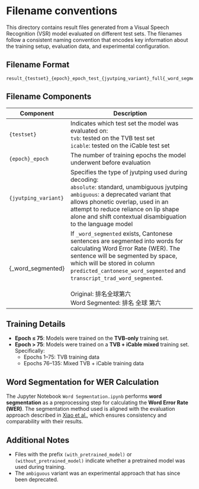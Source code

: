 # Filename conventions

This directory contains result files generated from a Visual Speech Recognition (VSR) model evaluated on different test sets. The filenames follow a consistent naming convention that encodes key information about the training setup, evaluation data, and experimental configuration.



## Filename Format

```
result_{testset}_{epoch}_epoch_test_{jyutping_variant}_full{_word_segmented}.csv
```



## Filename Components

| Component            | Description                                                  |
| -------------------- | ------------------------------------------------------------ |
| `{testset}`          | Indicates which test set the model was evaluated on: <br />`tvb`: tested on the TVB test set <br />`icable`: tested on the iCable test set |
| `{epoch}_epoch`      | The number of training epochs the model underwent before evaluation |
| `{jyutping_variant}` | Specifies the type of jyutping used during decoding: <br />`absolute`: standard, unambiguous jyutping <br />`ambiguous`: a deprecated variant that allows phonetic overlap, used in an attempt to reduce reliance on lip shape alone and shift contextual disambiguation to the language model |
| {_word_segmented}    | If `_word_segmented` exists, Cantonese sentences are segmented into words for calculating Word Error Rate (WER). The sentence will be segmented by space, which will be stored in column `predicted_cantonese_word_segmented` and `transcript_trad_word_segmented`.<br /><br />Original: 排名全球第六<br />Word Segmented: 排名 全球 第六<br /> |



## Training Details

- **Epoch ≤ 75**: Models were trained on the **TVB-only** training set.
- **Epoch > 75**: Models were trained on a **TVB + iCable mixed** training set. Specifically:
  - Epochs 1–75: TVB training data
  - Epochs 76–135: Mixed TVB + iCable training data



## Word Segmentation for WER Calculation

The Jupyter Notebook `Word Segmentation.ipynb` performs **word segmentation** as a preprocessing step for calculating the **Word Error Rate (WER)**. The segmentation method used is aligned with the evaluation approach described in [Xiao et al.](https://ietresearch.onlinelibrary.wiley.com/doi/full/10.1049/ipr2.13123), which ensures consistency and comparability with their results.



## Additional Notes

- Files with the prefix `(with_pretrained_model)` or `(without_pretrained_model)` indicate whether a pretrained model was used during training.
- The `ambiguous` variant was an experimental approach that has since been deprecated.